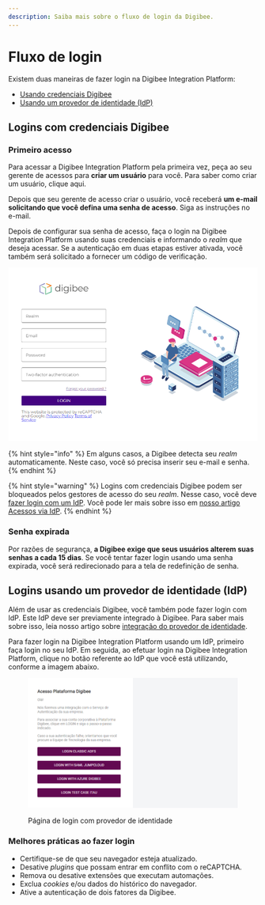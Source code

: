 ```yaml
---
description: Saiba mais sobre o fluxo de login da Digibee.
---
```


# Fluxo de login

Existem duas maneiras de fazer login na Digibee Integration Platform:

* [Usando credenciais Digibee](fluxo-de-login.md#\_3ingd8lvv5ai)
* [Usando um provedor de identidade (IdP)](fluxo-de-login.md#\_crldaax16nm3)

## Logins com credenciais Digibee <a href="#_3ingd8lvv5ai" id="_3ingd8lvv5ai"></a>

### Primeiro acesso <a href="#_qkx2jfexd4bk" id="_qkx2jfexd4bk"></a>

Para acessar a Digibee Integration Platform pela primeira vez, peça ao seu gerente de acessos para **criar um usuário** para você. Para saber como criar um usuário, clique aqui.

Depois que seu gerente de acesso criar o usuário, você receberá **um e-mail solicitando que você defina uma senha de acesso**. Siga as instruções no e-mail.

Depois de configurar sua senha de acesso, faça o login na Digibee Integration Platform usando suas credenciais e informando o _realm_ que deseja acessar. Se a autenticação em duas etapas estiver ativada, você também será solicitado a fornecer um código de verificação.

![](../../.gitbook/assets/0.png)

{% hint style="info" %}
Em alguns casos, a Digibee detecta seu _realm_ automaticamente. Neste caso, você só precisa inserir seu e-mail e senha.
{% endhint %}

{% hint style="warning" %}
Logins com credenciais Digibee podem ser bloqueados pelos gestores de acesso do seu _realm_. Nesse caso, você deve [fazer login com um IdP](fluxo-de-login.md#\_crldaax16nm3). Você pode ler mais sobre isso em [nosso artigo Acessos via IdP](../integracao-de-provedor-de-identidades/acessos-via-idp.md).
{% endhint %}

### Senha expirada <a href="#_do8r0fno659h" id="_do8r0fno659h"></a>

Por razões de segurança, **a Digibee exige que seus usuários alterem suas senhas a cada 15 dias**. Se você tentar fazer login usando uma senha expirada, você será redirecionado para a tela de redefinição de senha.

## Logins usando um provedor de identidade (IdP) <a href="#_crldaax16nm3" id="_crldaax16nm3"></a>

Além de usar as credenciais Digibee, você também pode fazer login com IdP. Este IdP deve ser previamente integrado à Digibee. Para saber mais sobre isso, leia nosso artigo sobre [integração do provedor de identidade](../integracao-de-provedor-de-identidades/).

Para fazer login na Digibee Integration Platform usando um IdP, primeiro faça login no seu IdP. Em seguida, ao efetuar login na Digibee Integration Platform, clique no botão referente ao IdP que você está utilizando, conforme a imagem abaixo.

<figure><img src="../../.gitbook/assets/1.png" alt=""><figcaption><p>Página de login com provedor de identidade</p></figcaption></figure>

### Melhores práticas ao fazer login <a href="#_a77cp97ohqcd" id="_a77cp97ohqcd"></a>

* Certifique-se de que seu navegador esteja atualizado.
* Desative _plugins_ que possam entrar em conflito com o reCAPTCHA.
* Remova ou desative extensões que executam automações.
* Exclua _cookies_ e/ou dados do histórico do navegador.
* Ative a autenticação de dois fatores da Digibee.
